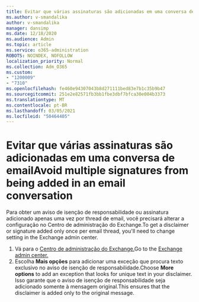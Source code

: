 ```yaml
---
title: Evitar que várias assinaturas são adicionadas em uma conversa de email
ms.author: v-smandalika
author: v-smandalika
manager: dansimp
ms.date: 12/18/2020
ms.audience: Admin
ms.topic: article
ms.service: o365-administration
ROBOTS: NOINDEX, NOFOLLOW
localization_priority: Normal
ms.collection: Adm_O365
ms.custom:
- "1200009"
- "7310"
ms.openlocfilehash: fe460e94307043b8d271111bed83e7b1c35b9b47
ms.sourcegitcommit: 251e2e82571fb3bb1fbe3dbf7bfca30e004b3373
ms.translationtype: MT
ms.contentlocale: pt-BR
ms.lasthandoff: 03/05/2021
ms.locfileid: "50464405"
---
```

# <a name="avoid-multiple-signatures-from-being-added-in-an-email-conversation"></a><span data-ttu-id="0a76a-102">Evitar que várias assinaturas são adicionadas em uma conversa de email</span><span class="sxs-lookup"><span data-stu-id="0a76a-102">Avoid multiple signatures from being added in an email conversation</span></span>

<span data-ttu-id="0a76a-103">Para obter um aviso de isenção de responsabilidade ou assinatura adicionado apenas uma vez por thread de email, você precisará alterar a configuração no Centro de administração do Exchange.</span><span class="sxs-lookup"><span data-stu-id="0a76a-103">To get a disclaimer or signature added only once per email thread, you'll need to change setting in the Exchange admin center.</span></span>

1. <span data-ttu-id="0a76a-104">Vá para o [Centro de administração do Exchange.](https://go.microsoft.com/fwlink/p/?linkid=2059104)</span><span class="sxs-lookup"><span data-stu-id="0a76a-104">Go to the [Exchange admin center.](https://go.microsoft.com/fwlink/p/?linkid=2059104)</span></span>
2. <span data-ttu-id="0a76a-105">Escolha **Mais opções** para adicionar uma exceção que procura texto exclusivo no aviso de isenção de responsabilidade.</span><span class="sxs-lookup"><span data-stu-id="0a76a-105">Choose **More options** to add an exception that looks for unique text in your disclaimer.</span></span> <span data-ttu-id="0a76a-106">Isso garante que o aviso de isenção de responsabilidade seja adicionado somente à mensagem original.</span><span class="sxs-lookup"><span data-stu-id="0a76a-106">This ensures that the disclaimer is added only to the original message.</span></span>

